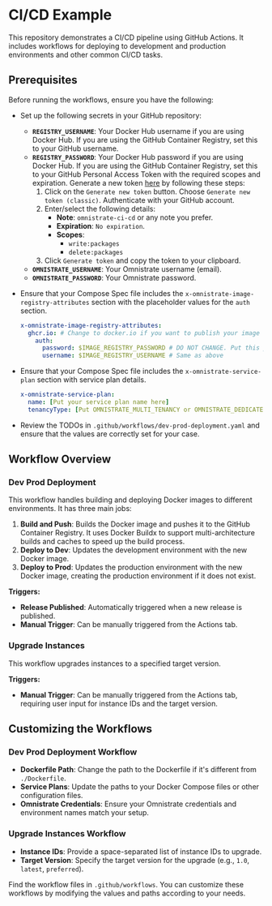 # CI/CD Example

This repository demonstrates a CI/CD pipeline using GitHub Actions. It includes workflows for deploying to development and production environments and other common CI/CD tasks.

## Prerequisites

Before running the workflows, ensure you have the following:

- Set up the following secrets in your GitHub repository:
  - **`REGISTRY_USERNAME`**: Your Docker Hub username if you are using Docker Hub. If you are using the GitHub Container Registry, set this to your GitHub username.
  - **`REGISTRY_PASSWORD`**: Your Docker Hub password if you are using Docker Hub. If you are using the GitHub Container Registry, set this to your GitHub Personal Access Token with the required scopes and expiration. Generate a new token [here](https://github.com/settings/tokens) by following these steps:
      1. Click on the `Generate new token` button. Choose `Generate new token (classic)`. Authenticate with your GitHub account.
      2. Enter/select the following details:
          - **Note**: `omnistrate-ci-cd` or any note you prefer.
          - **Expiration**: `No expiration`.
          - **Scopes**:
              - `write:packages`
              - `delete:packages`
      3. Click `Generate token` and copy the token to your clipboard.
  - **`OMNISTRATE_USERNAME`**: Your Omnistrate username (email).
  - **`OMNISTRATE_PASSWORD`**: Your Omnistrate password.


- Ensure that your Compose Spec file includes the `x-omnistrate-image-registry-attributes` section with the placeholder values for the `auth` section.
  ```yaml
  x-omnistrate-image-registry-attributes:
    ghcr.io: # Change to docker.io if you want to publish your image on docker.io
      auth:
        password: $IMAGE_REGISTRY_PASSWORD # DO NOT CHANGE. Put this placeholder exactly as it is. The workflow will replace it with the real value before building it into service.
        username: $IMAGE_REGISTRY_USERNAME # Same as above
  ```
- Ensure that your Compose Spec file includes the `x-omnistrate-service-plan` section with service plan details.
  ```yaml
  x-omnistrate-service-plan:
    name: [Put your service plan name here]
    tenancyType: [Put OMNISTRATE_MULTI_TENANCY or OMNISTRATE_DEDICATED_TENANCY]
  ```
- Review the TODOs in `.github/workflows/dev-prod-deployment.yaml` and ensure that the values are correctly set for your case.

## Workflow Overview

### Dev Prod Deployment

This workflow handles building and deploying Docker images to different environments. It has three main jobs:

1. **Build and Push**: Builds the Docker image and pushes it to the GitHub Container Registry. It uses Docker Buildx to support multi-architecture builds and caches to speed up the build process.
2. **Deploy to Dev**: Updates the development environment with the new Docker image.
3. **Deploy to Prod**: Updates the production environment with the new Docker image, creating the production environment if it does not exist.

**Triggers:**
- **Release Published**: Automatically triggered when a new release is published.
- **Manual Trigger**: Can be manually triggered from the Actions tab.

### Upgrade Instances

This workflow upgrades instances to a specified target version.

**Triggers:**
- **Manual Trigger**: Can be manually triggered from the Actions tab, requiring user input for instance IDs and the target version.

## Customizing the Workflows

### Dev Prod Deployment Workflow

- **Dockerfile Path**: Change the path to the Dockerfile if it's different from `./Dockerfile`.
- **Service Plans**: Update the paths to your Docker Compose files or other configuration files.
- **Omnistrate Credentials**: Ensure your Omnistrate credentials and environment names match your setup.

### Upgrade Instances Workflow

- **Instance IDs**: Provide a space-separated list of instance IDs to upgrade.
- **Target Version**: Specify the target version for the upgrade (e.g., `1.0`, `latest`, `preferred`).

Find the workflow files in `.github/workflows`. You can customize these workflows by modifying the values and paths according to your needs.